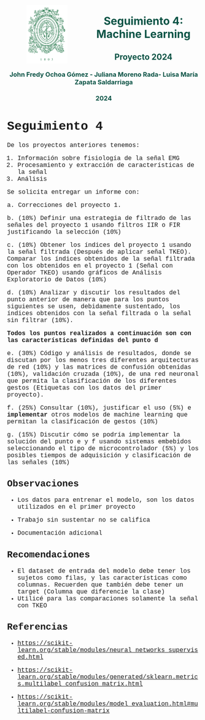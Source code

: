<p><img alt="udeA logo" height="150px" src="https://github.com/freddyduitama/images/blob/master/logo.png?raw=true" align="left" hspace="50px" vspace="0px" style="width:107px;height:152px;"></p>
<h1><font color='0B5345'> <center>
Seguimiento 4: Machine Learning  </center></font></h1>
<h2><font color='0B5345'> <center>
Proyecto 2024</center></font></h2>
<h3><font color='0B5345'> <center>
John Fredy Ochoa Gómez - Juliana Moreno Rada- Luisa María Zapata Saldarriaga </center></font></h3>
<h3><font color='0B5345'> <center>
2024 </center></font></h3>
<font  face="Courier New" size="3">
<p1><center> </center></p1>

# Seguimiento 4

De los proyectos anteriores tenemos:
1. Información sobre fisiología de la señal EMG
2. Procesamiento y extracción de características de la señal 
3. Análisis
   
Se solicita entregar un informe con: 

a.	Correcciones del proyecto 1.

b.	(10%) Definir una estrategia de filtrado de las señales del proyecto 1 usando filtros IIR o FIR justificando la selección (10%)

c.	(10%) Obtener los índices del proyecto 1 usando la señal filtrada (Después de aplicar señal TKEO). Comparar los índices obtenidos de la señal filtrada con los obtenidos en el proyecto 1 (Señal con Operador TKEO) usando gráficos de Análisis Exploratorio de Datos (10%)

d.	(10%) Analizar y discutir los resultados del punto anterior de manera que para los puntos siguientes se usen, debidamente sustentado, los índices obtenidos con la señal filtrada o la señal sin filtrar (10%).

**Todos los puntos realizados a continuación son con las características definidas del punto d**

e.	(30%) Código y análisis de resultados, donde se discutan por los menos tres diferentes arquitecturas de red (10%) y las matrices de confusión obtenidas (10%), validación cruzada (10%), de una red neuronal que permita la clasificación de los diferentes gestos (Etiquetas con los datos del primer proyecto). 

f.	(25%) Consultar (10%), justificar el uso (5%) e **implementar** otros modelos de machine learning que permitan la clasificación de gestos (10%)

g.	(15%) Discutir cómo se podría implementar la solución del punto e y f usando sistemas embebidos seleccionando el tipo de microcontrolador (5%) y los posibles tiempos de adquisición y clasificación de las señales (10%)

## Observaciones

* Los datos para entrenar el modelo, son los datos utilizados en el primer proyecto 

* Trabajo sin sustentar no se califica
  
* Documentación adicional

## Recomendaciones 

* El dataset de entrada del modelo debe tener los sujetos como filas, y las características como columnas. Recuerden que también debe tener un target (Columna que diferencie la clase) 
* Utilicé para las comparaciones solamente la señal con TKEO

## Referencias
  
* https://scikit-learn.org/stable/modules/neural_networks_supervised.html
  
* https://scikit-learn.org/stable/modules/generated/sklearn.metrics.multilabel_confusion_matrix.html
  
* https://scikit-learn.org/stable/modules/model_evaluation.html#multilabel-confusion-matrix
